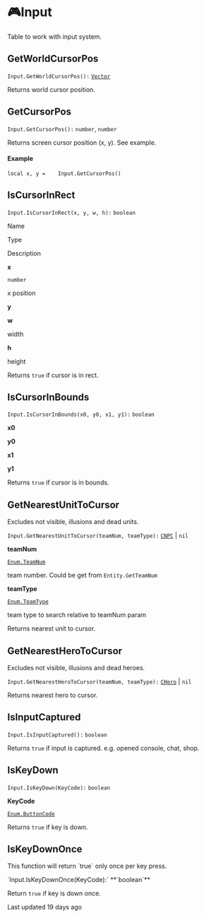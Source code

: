 # 🎮Input

Table to work with input system\.

## [](#getworldcursorpos)GetWorldCursorPos

`Input.GetWorldCursorPos():` [`Vector`](https://uczone.gitbook.io/api-v2.0/cheats-types-and-callbacks/classes/math/vector)

Returns world cursor position\.

## [](#getcursorpos)GetCursorPos

`Input.GetCursorPos():` `number`\, `number`

Returns screen cursor position \(x\, y\)\. See example\.

#### [](#example)Example

```
local x, y =	Input.GetCursorPos()
```

## [](#iscursorinrect)IsCursorInRect

`Input.IsCursorInRect(x, y, w, h):` `boolean`

Name

Type

Description

**x**

`number`

x position

**y**

**w**

width

**h**

height

Returns `true` if cursor is in rect\.

## [](#iscursorinbounds)IsCursorInBounds

`Input.IsCursorInBounds(x0, y0, x1, y1):` `boolean`

**x0**

**y0**

**x1**

**y1**

Returns `true` if cursor is in bounds\.

## [](#getnearestunittocursor)GetNearestUnitToCursor

Excludes not visible\, illusions and dead units\.

`Input.GetNearestUnitToCursor(teamNum, teamType):` [`CNPC`](https://uczone.gitbook.io/api-v2.0/game-components/core/npc) \| `nil`

**teamNum**

[`Enum.TeamNum`](https://uczone.gitbook.io/api-v2.0/cheats-types-and-callbacks/enums#enum.teamnum)

team number\. Could be get from `Entity.GetTeamNum`

**teamType**

[`Enum.TeamType`](https://uczone.gitbook.io/api-v2.0/cheats-types-and-callbacks/enums#enum.teamtype)

team type to search relative to teamNum param

Returns nearest unit to cursor\.

## [](#getnearestherotocursor)GetNearestHeroToCursor

Excludes not visible\, illusions and dead heroes\.

`Input.GetNearestHeroToCursor(teamNum, teamType):` [`CHero`](https://uczone.gitbook.io/api-v2.0/game-components/core/hero) \| `nil`

Returns nearest hero to cursor\.

## [](#isinputcaptured)IsInputCaptured

`Input.IsInputCaptured():` `boolean`

Returns `true` if input is captured\. e\.g\. opened console\, chat\, shop\.

## [](#iskeydown)IsKeyDown

`Input.IsKeyDown(KeyCode):` `boolean`

**KeyCode**

[`Enum.ButtonCode`](https://uczone.gitbook.io/api-v2.0/cheats-types-and-callbacks/enums#enum.buttoncode)

Returns `true` if key is down\.

## [](#iskeydownonce)IsKeyDownOnce

This function will return \`true\` only once per key press\.

\`Input\.IsKeyDownOnce\(KeyCode\):\` \*\*\`boolean\`\*\*

Return `true` if key is down once\.

Last updated 19 days ago

